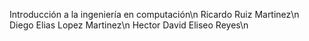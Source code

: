  Introducción a la ingeniería en computación\n
 Ricardo Ruiz Martinez\n
 Diego Elias Lopez Martinez\n
 Hector David Eliseo Reyes\n
